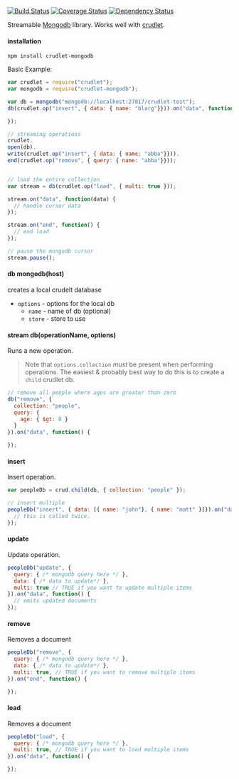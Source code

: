 [![Build Status](https://travis-ci.org/mojo-js/crudlet-mongodb.svg)](https://travis-ci.org/mojo-js/crudlet-mongodb) [![Coverage Status](https://coveralls.io/repos/mojo-js/crudlet-mongodb/badge.svg?branch=master)](https://coveralls.io/r/mojo-js/crudlet-mongodb?branch=master) [![Dependency Status](https://david-dm.org/mojo-js/crudlet-mongodb.svg)](https://david-dm.org/mojo-js/crudlet-mongodb)

Streamable [Mongodb](https://www.mongodb.org/) library. Works well with [crudlet](https://github.com/mojo-js/crudlet.js).

#### installation

```
npm install crudlet-mongodb
```

Basic Example:

```javascript
var crudlet = require("crudlet");
var mongodb = require("crudlet-mongodb");

var db = mongodb("mongodb://localhost:27017/crudlet-test");
db(crudlet.op("insert", { data: { name: "blarg"}})).on("data", function() {

});

// streaming operations
crudlet.
open(db).
write(crudlet.op("insert", { data: { name: "abba"}})).
end(crudlet.op("remove", { query: { name: "abba"}}));


// load the entire collection
var stream = db(crudlet.op("load", { multi: true }));

stream.on("data", function(data) {
  // handle cursor data
});

stream.on("end", function() {
  // end load
});

// pause the mongodb cursor
stream.pause();

```


#### db mongodb(host)

creates a local crudelt database

- `options` - options for the local db
  - `name` - name of db (optional)
  - `store` - store to use

#### stream db(operationName, options)

Runs a new operation.

> Note that `options.collection` *must* be present when performing operations. The easiest & probably best way to do this is to create a `child` crudlet db.

```javascript
// remove all people where ages are greater than zero
db("remove", {
  collection: "people",
  query: {
    age: { $gt: 0 }
  }
}).on("data", function() {

});
```

#### insert

Insert operation.

```javascript
var peopleDb = crud.child(db, { collection: "people" });

// insert multiple
peopleDb("insert", { data: [{ name: "john"}, { name: "matt" }]}).on("data", function() {
  // this is called twice.
});
```

#### update

Update operation.

```javascript
peopleDb("update", {
  query: { /* mongodb query here */ },
  data: { /* data to update*/ },
  multi: true // TRUE if you want to update multiple items
}).on("data", function() {
  // emits updated documents
});
```

#### remove

Removes a document

```javascript
peopleDb("remove", {
  query: { /* mongodb query here */ },
  data: { /* data to update*/ },
  multi: true, // TRUE if you want to remove multiple items
}).on("end", function() {

});
```

#### load

Removes a document

```javascript
peopleDb("load", {
  query: { /* mongodb query here */ },
  multi: true, // TRUE if you want to load multiple items
}).on("data", function() {

});
```

